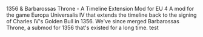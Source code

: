 1356 & Barbarossas Throne - A Timeline Extension Mod for EU 4
A mod for the game Europa Universalis IV that extends the timeline back to the signing of Charles IV's Golden Bull in 1356. We've since merged Barbarossas Throne, a submod for 1356 that's existed for a long time.
test
